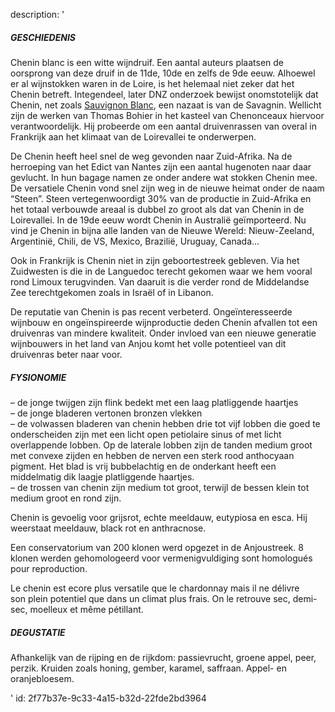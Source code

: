description: '<h5>GESCHIEDENIS</h5><p>Chenin blanc is een witte wijndruif. Een aantal auteurs plaatsen de oorsprong van deze druif in de 11de, 10de en zelfs de 9de eeuw. Alhoewel er al wijnstokken waren in de Loire, is het helemaal niet zeker dat het Chenin betreft. Integendeel, later DNZ onderzoek bewijst onomstotelijk dat Chenin, net zoals&nbsp;<a href="https://www.levipe.be/grape/sauvignon-blanc/?lang=nl">Sauvignon Blanc</a>, een nazaat&nbsp;is van de Savagnin. Wellicht zijn de werken van Thomas Bohier in het kasteel van Chenonceaux hiervoor verantwoordelijk. Hij probeerde om een aantal druivenrassen van overal in Frankrijk aan het klimaat van de Loirevallei te onderwerpen.</p><p>De Chenin heeft heel snel de weg gevonden naar Zuid-Afrika. Na de herroeping van het Edict van Nantes zijn een aantal hugenoten naar daar gevlucht. In hun bagage namen ze onder andere wat stokken Chenin mee. De versatiele Chenin vond snel zijn weg in de nieuwe heimat onder de naam “Steen”. Steen vertegenwoordigt 30% van de productie in Zuid-Afrika en het totaal verbouwde areaal is dubbel zo groot als dat van Chenin in de Loirevallei. In de 19de eeuw wordt Chenin in Australië geïmporteerd. Nu vind je Chenin in bijna alle landen van de Nieuwe Wereld: Nieuw-Zeeland, Argentinië, Chili, de VS, Mexico, Brazilië, Uruguay, Canada…</p><p>Ook in Frankrijk is Chenin niet in zijn geboortestreek gebleven. Via het Zuidwesten is die in de Languedoc terecht gekomen waar we hem vooral rond Limoux terugvinden. Van daaruit is die verder rond de Middelandse Zee terechtgekomen zoals in Israël of in Libanon.</p><p>De reputatie van Chenin is pas recent verbeterd. Ongeïnteresseerde wijnbouw en ongeïnspireerde wijnproductie deden Chenin afvallen tot een druivenras van mindere kwaliteit. Onder invloed van een nieuwe generatie wijnbouwers in het land van Anjou komt&nbsp;het volle potentieel van dit druivenras beter naar voor.</p><h5>FYSIONOMIE</h5><p>– de jonge twijgen zijn&nbsp;flink bedekt met een laag platliggende haartjes<br>– de jonge bladeren vertonen&nbsp;bronzen vlekken<br>– de volwassen bladeren van chenin hebben drie tot vijf lobben die goed te onderscheiden zijn met een licht open petiolaire sinus of met licht overlappende lobben. Op de laterale lobben zijn de tanden medium groot met convexe zijden en hebben de nerven een sterk rood anthocyaan pigment. Het blad is vrij bubbelachtig en de onderkant heeft een middelmatig dik laagje platliggende haartjes.<br>– de trossen van chenin zijn medium tot groot, terwijl de bessen klein tot medium groot en rond zijn.</p><p>Chenin is gevoelig voor grijsrot, echte meeldauw, eutypiosa en esca. Hij weerstaat meeldauw, black rot en anthracnose.</p><p>Een&nbsp;conservatorium van 200 klonen werd opgezet in de Anjoustreek.&nbsp;8 klonen werden gehomologeerd voor vermenigvuldiging&nbsp;sont homologués pour reproduction.</p><p>Le chenin est ecore plus versatile que le chardonnay&nbsp;mais il ne délivre son&nbsp;plein potentiel que dans un climat plus frais. On le retrouve sec, demi-sec, moelleux et même pétillant.</p><h5>DEGUSTATIE</h5><p>Afhankelijk van de rijping en de rijkdom: passievrucht, groene appel, peer, perzik. Kruiden zoals&nbsp;honing, gember, karamel, saffraan. Appel- en oranjebloesem.</p>'
id: 2f77b37e-9c33-4a15-b32d-22fde2bd3964
